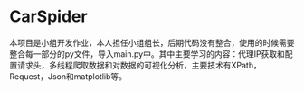 # CarSpider
本项目是小组开发作业，本人担任小组组长，后期代码没有整合，使用的时候需要整合每一部分的py文件，导入main.py中。其中主要学习的内容：代理IP获取和配置请求头，多线程爬取数据和对数据的可视化分析，主要技术有XPath，Request，Json和matplotlib等。

